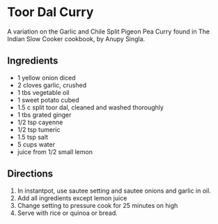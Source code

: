 # Toor Dal Curry
A variation on the Garlic and Chile Split Pigeon Pea Curry found in The Indian Slow Cooker cookbook, by Anupy Singla.

## Ingredients
- 1 yellow onion diced
- 2 cloves garlic, crushed
- 1 tbs vegetable oil
- 1 sweet potato cubed
- 1.5 c split toor dal, cleaned and washed thoroughly
- 1 tbs grated ginger
- 1/2 tsp cayenne
- 1/2 tsp tumeric
- 1.5 tsp salt
- 5 cups water
- juice from 1/2 small lemon

## Directions
1. In instantpot, use sautee setting and sautee onions and garlic in oil.
2. Add all ingredients except lemon juice
3. Change setting to pressure cook for 25 minutes on high
4. Serve with rice or quinoa or bread.
